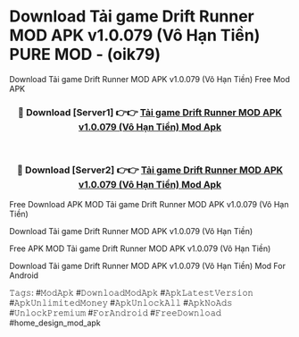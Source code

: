 # Download Tải game Drift Runner MOD APK v1.0.079 (Vô Hạn Tiền) PURE MOD - (oik79)
Download Tải game Drift Runner MOD APK v1.0.079 (Vô Hạn Tiền) Free Mod APK

<div align="center">
<h3>🔴 Download [Server1] 👉👉 <a href="https://apk-comot.site?title=Tải_game_Drift_Runner_MOD_APK_v1.0.079_(Vô_Hạn_Tiền)">Tải game Drift Runner MOD APK v1.0.079 (Vô Hạn Tiền) Mod Apk</a></h3><br>

<h3>🔴 Download [Server2] 👉👉 <a href="https://apk-comot.site?title=Tải_game_Drift_Runner_MOD_APK_v1.0.079_(Vô_Hạn_Tiền)">Tải game Drift Runner MOD APK v1.0.079 (Vô Hạn Tiền) Mod Apk</a></h3>
</div>


Free Download APK MOD Tải game Drift Runner MOD APK v1.0.079 (Vô Hạn Tiền)

Download Tải game Drift Runner MOD APK v1.0.079 (Vô Hạn Tiền) 

Free APK MOD Tải game Drift Runner MOD APK v1.0.079 (Vô Hạn Tiền) 

Download Tải game Drift Runner MOD APK v1.0.079 (Vô Hạn Tiền) Mod For Android

𝚃𝚊𝚐𝚜: #𝙼𝚘𝚍𝙰𝚙𝚔 #𝙳𝚘𝚠𝚗𝚕𝚘𝚊𝚍𝙼𝚘𝚍𝙰𝚙𝚔 #𝙰𝚙𝚔𝙻𝚊𝚝𝚎𝚜𝚝𝚅𝚎𝚛𝚜𝚒𝚘𝚗 #𝙰𝚙𝚔𝚄𝚗𝚕𝚒𝚖𝚒𝚝𝚎𝚍𝙼𝚘𝚗𝚎𝚢 #𝙰𝚙𝚔𝚄𝚗𝚕𝚘𝚌𝚔𝙰𝚕𝚕 #𝙰𝚙𝚔𝙽𝚘𝙰𝚍𝚜 #𝚄𝚗𝚕𝚘𝚌𝚔𝙿𝚛𝚎𝚖𝚒𝚞𝚖 #𝙵𝚘𝚛𝙰𝚗𝚍𝚛𝚘𝚒𝚍 #𝙵𝚛𝚎𝚎𝙳𝚘𝚠𝚗𝚕𝚘𝚊𝚍 #home_design_mod_apk